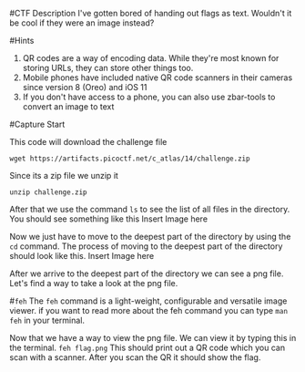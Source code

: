 #CTF Description
I've gotten bored of handing out flags as text. Wouldn't it be cool if they were an image instead?

#Hints
1. QR codes are a way of encoding data. While they're most known for storing URLs, they can store other things too.
2. Mobile phones have included native QR code scanners in their cameras since version 8 (Oreo) and iOS 11
3. If you don't have access to a phone, you can also use zbar-tools to convert an image to text

#Capture Start

This code will download the challenge file
```
wget https://artifacts.picoctf.net/c_atlas/14/challenge.zip
```

Since its a zip file we unzip it

```
unzip challenge.zip
```
After that we use the command ```ls``` to see the list of all files in the directory.
You should see something like this
Insert Image here

Now we just have to move to the deepest part of the directory by using the ```cd``` command.
The process of moving to the deepest part of the directory should look like this.
Insert Image here

After we arrive to the deepest part of the directory we can see a png file.
Let's find a way to take a look at the png file.

#```feh```
The ```feh``` command  is a light-weight, configurable and versatile image viewer.
if you want to read more about the feh command you can type ```man feh``` in your terminal.

Now that we have a way to view the png file. We can view it by typing this in the terminal.
```feh flag.png```
This should print out a QR code which you can scan with a scanner.
After you scan the QR it should show the flag.

